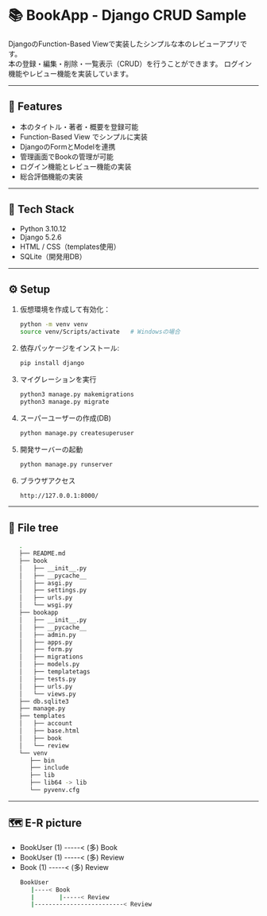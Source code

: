 # 📚 BookApp - Django CRUD Sample

DjangoのFunction-Based Viewで実装したシンプルな本のレビューアプリです。  
本の登録・編集・削除・一覧表示（CRUD）を行うことができます。
ログイン機能やレビュー機能を実装しています。

---

## 🚀 Features
- 本のタイトル・著者・概要を登録可能
- Function-Based View でシンプルに実装
- DjangoのFormとModelを連携
- 管理画面でBookの管理が可能
- ログイン機能とレビュー機能の実装
- 総合評価機能の実装

---

## 🧩 Tech Stack
- Python 3.10.12
- Django 5.2.6
- HTML / CSS（templates使用）
- SQLite（開発用DB）

---



## ⚙️ Setup

1. 仮想環境を作成して有効化：
   ```bash
   python -m venv venv
   source venv/Scripts/activate   # Windowsの場合

2. 依存パッケージをインストール:
   ```bash
   pip install django

3. マイグレーションを実行 
   ```bash
   python3 manage.py makemigrations
   python3 manage.py migrate

4. スーパーユーザーの作成(DB)
   ```bash
   python manage.py createsuperuser

5. 開発サーバーの起動
   ```bash
   python manage.py runserver

6. ブラウザアクセス
   ```bash
   http://127.0.0.1:8000/

---

## 🌳 File tree

   ```bash
      .
      ├── README.md
      ├── book
      │   ├── __init__.py
      │   ├── __pycache__
      │   ├── asgi.py
      │   ├── settings.py
      │   ├── urls.py
      │   └── wsgi.py
      ├── bookapp
      │   ├── __init__.py
      │   ├── __pycache__
      │   ├── admin.py
      │   ├── apps.py
      │   ├── form.py
      │   ├── migrations
      │   ├── models.py
      │   ├── templatetags
      │   ├── tests.py
      │   ├── urls.py
      │   └── views.py
      ├── db.sqlite3
      ├── manage.py
      ├── templates
      │   ├── account
      │   ├── base.html
      │   ├── book
      │   └── review
      └── venv
         ├── bin
         ├── include
         ├── lib
         ├── lib64 -> lib
         └── pyvenv.cfg
   ```

---

## 🗺️ E-R picture

- BookUser (1) -----< (多) Book
- BookUser (1) -----< (多) Review
- Book (1) -----< (多) Review
   ```bash
   BookUser
      |----< Book
      |       |-----< Review
      |-------------------------< Review
   ```
